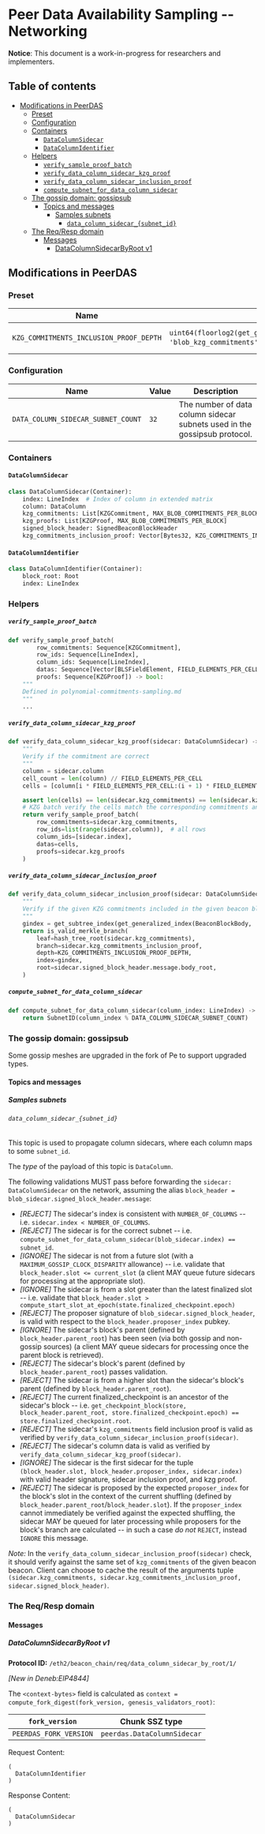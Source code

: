 # Peer Data Availability Sampling -- Networking

**Notice**: This document is a work-in-progress for researchers and implementers.

## Table of contents

<!-- TOC -->
<!-- START doctoc generated TOC please keep comment here to allow auto update -->
<!-- DON'T EDIT THIS SECTION, INSTEAD RE-RUN doctoc TO UPDATE -->

- [Modifications in PeerDAS](#modifications-in-peerdas)
  - [Preset](#preset)
  - [Configuration](#configuration)
  - [Containers](#containers)
    - [`DataColumnSidecar`](#datacolumnsidecar)
    - [`DataColumnIdentifier`](#datacolumnidentifier)
  - [Helpers](#helpers)
      - [`verify_sample_proof_batch`](#verify_sample_proof_batch)
      - [`verify_data_column_sidecar_kzg_proof`](#verify_data_column_sidecar_kzg_proof)
      - [`verify_data_column_sidecar_inclusion_proof`](#verify_data_column_sidecar_inclusion_proof)
      - [`compute_subnet_for_data_column_sidecar`](#compute_subnet_for_data_column_sidecar)
  - [The gossip domain: gossipsub](#the-gossip-domain-gossipsub)
    - [Topics and messages](#topics-and-messages)
      - [Samples subnets](#samples-subnets)
        - [`data_column_sidecar_{subnet_id}`](#data_column_sidecar_subnet_id)
  - [The Req/Resp domain](#the-reqresp-domain)
    - [Messages](#messages)
      - [DataColumnSidecarByRoot v1](#datacolumnsidecarbyroot-v1)

<!-- END doctoc generated TOC please keep comment here to allow auto update -->
<!-- /TOC -->

## Modifications in PeerDAS

### Preset

| Name                                     | Value                             | Description                                                         |
|------------------------------------------|-----------------------------------|---------------------------------------------------------------------|
| `KZG_COMMITMENTS_INCLUSION_PROOF_DEPTH`   | `uint64(floorlog2(get_generalized_index(BeaconBlockBody, 'blob_kzg_commitments')))` (= 4) | <!-- predefined --> Merkle proof index for `blob_kzg_commitments` |

### Configuration

| Name                                     | Value                             | Description                                                         |
|------------------------------------------|-----------------------------------|---------------------------------------------------------------------|
| `DATA_COLUMN_SIDECAR_SUBNET_COUNT`              | `32`                               | The number of data column sidecar subnets used in the gossipsub protocol.  |

### Containers

#### `DataColumnSidecar`

```python
class DataColumnSidecar(Container):
    index: LineIndex  # Index of column in extended matrix
    column: DataColumn
    kzg_commitments: List[KZGCommitment, MAX_BLOB_COMMITMENTS_PER_BLOCK]
    kzg_proofs: List[KZGProof, MAX_BLOB_COMMITMENTS_PER_BLOCK]
    signed_block_header: SignedBeaconBlockHeader
    kzg_commitments_inclusion_proof: Vector[Bytes32, KZG_COMMITMENTS_INCLUSION_PROOF_DEPTH]
```

#### `DataColumnIdentifier`

```python
class DataColumnIdentifier(Container):
    block_root: Root
    index: LineIndex
```

### Helpers

##### `verify_sample_proof_batch`

```python
def verify_sample_proof_batch(
        row_commitments: Sequence[KZGCommitment],
        row_ids: Sequence[LineIndex],
        column_ids: Sequence[LineIndex],
        datas: Sequence[Vector[BLSFieldElement, FIELD_ELEMENTS_PER_CELL]],
        proofs: Sequence[KZGProof]) -> bool:
    """
    Defined in polynomial-commitments-sampling.md
    """
    ...
```

##### `verify_data_column_sidecar_kzg_proof`

```python
def verify_data_column_sidecar_kzg_proof(sidecar: DataColumnSidecar) -> bool:
    """
    Verify if the commitment are correct
    """
    column = sidecar.column
    cell_count = len(column) // FIELD_ELEMENTS_PER_CELL
    cells = [column[i * FIELD_ELEMENTS_PER_CELL:(i + 1) * FIELD_ELEMENTS_PER_CELL] for i in range(cell_count)]

    assert len(cells) == len(sidecar.kzg_commitments) == len(sidecar.kzg_proofs)
    # KZG batch verify the cells match the corresponding commitments and proofs
    return verify_sample_proof_batch(
        row_commitments=sidecar.kzg_commitments,
        row_ids=list(range(sidecar.column)),  # all rows
        column_ids=[sidecar.index],
        datas=cells,
        proofs=sidecar.kzg_proofs
    )
```

##### `verify_data_column_sidecar_inclusion_proof`

```python
def verify_data_column_sidecar_inclusion_proof(sidecar: DataColumnSidecar) -> bool:
    """
    Verify if the given KZG commitments included in the given beacon block.
    """
    gindex = get_subtree_index(get_generalized_index(BeaconBlockBody, 'blob_kzg_commitments'))
    return is_valid_merkle_branch(
        leaf=hash_tree_root(sidecar.kzg_commitments),
        branch=sidecar.kzg_commitments_inclusion_proof,
        depth=KZG_COMMITMENTS_INCLUSION_PROOF_DEPTH,
        index=gindex,
        root=sidecar.signed_block_header.message.body_root,
    )
```

##### `compute_subnet_for_data_column_sidecar`

```python
def compute_subnet_for_data_column_sidecar(column_index: LineIndex) -> SubnetID:
    return SubnetID(column_index % DATA_COLUMN_SIDECAR_SUBNET_COUNT)
```


### The gossip domain: gossipsub

Some gossip meshes are upgraded in the fork of Pe to support upgraded types.

#### Topics and messages

##### Samples subnets

###### `data_column_sidecar_{subnet_id}`

This topic is used to propagate column sidecars, where each column maps to some `subnet_id`.

The *type* of the payload of this topic is `DataColumn`.

The following validations MUST pass before forwarding the `sidecar: DataColumnSidecar` on the network, assuming the alias `block_header = blob_sidecar.signed_block_header.message`:

- _[REJECT]_ The sidecar's index is consistent with `NUMBER_OF_COLUMNS` -- i.e. `sidecar.index < NUMBER_OF_COLUMNS`.
- _[REJECT]_ The sidecar is for the correct subnet -- i.e. `compute_subnet_for_data_column_sidecar(blob_sidecar.index) == subnet_id`.
- _[IGNORE]_ The sidecar is not from a future slot (with a `MAXIMUM_GOSSIP_CLOCK_DISPARITY` allowance) -- i.e. validate that `block_header.slot <= current_slot` (a client MAY queue future sidecars for processing at the appropriate slot).
- _[IGNORE]_ The sidecar is from a slot greater than the latest finalized slot -- i.e. validate that `block_header.slot > compute_start_slot_at_epoch(state.finalized_checkpoint.epoch)`
- _[REJECT]_ The proposer signature of `blob_sidecar.signed_block_header`, is valid with respect to the `block_header.proposer_index` pubkey.
- _[IGNORE]_ The sidecar's block's parent (defined by `block_header.parent_root`) has been seen (via both gossip and non-gossip sources) (a client MAY queue sidecars for processing once the parent block is retrieved).
- _[REJECT]_ The sidecar's block's parent (defined by `block_header.parent_root`) passes validation.
- _[REJECT]_ The sidecar is from a higher slot than the sidecar's block's parent (defined by `block_header.parent_root`).
- _[REJECT]_ The current finalized_checkpoint is an ancestor of the sidecar's block -- i.e. `get_checkpoint_block(store, block_header.parent_root, store.finalized_checkpoint.epoch) == store.finalized_checkpoint.root`.
- _[REJECT]_ The sidecar's `kzg_commitments` field inclusion proof is valid as verified by `verify_data_column_sidecar_inclusion_proof(sidecar)`.
- _[REJECT]_ The sidecar's column data is valid as verified by `verify_data_column_sidecar_kzg_proof(sidecar)`.
- _[IGNORE]_ The sidecar is the first sidecar for the tuple `(block_header.slot, block_header.proposer_index, sidecar.index)` with valid header signature, sidecar inclusion proof, and kzg proof.
- _[REJECT]_ The sidecar is proposed by the expected `proposer_index` for the block's slot in the context of the current shuffling (defined by `block_header.parent_root`/`block_header.slot`).
  If the `proposer_index` cannot immediately be verified against the expected shuffling, the sidecar MAY be queued for later processing while proposers for the block's branch are calculated -- in such a case _do not_ `REJECT`, instead `IGNORE` this message.

*Note:* In the `verify_data_column_sidecar_inclusion_proof(sidecar)` check, it should verify against the same set of `kzg_commitments` of the given beacon beacon. Client can choose to cache the result of the arguments tuple `(sidecar.kzg_commitments, sidecar.kzg_commitments_inclusion_proof, sidecar.signed_block_header)`.

### The Req/Resp domain

#### Messages

##### DataColumnSidecarByRoot v1

**Protocol ID:** `/eth2/beacon_chain/req/data_column_sidecar_by_root/1/`

*[New in Deneb:EIP4844]*

The `<context-bytes>` field is calculated as `context = compute_fork_digest(fork_version, genesis_validators_root)`:

[1]: # (eth2spec: skip)

| `fork_version`           | Chunk SSZ type                |
|--------------------------|-------------------------------|
| `PEERDAS_FORK_VERSION`     | `peerdas.DataColumnSidecar`           |

Request Content:

```
(
  DataColumnIdentifier
)
```

Response Content:

```
(
  DataColumnSidecar
)
```
